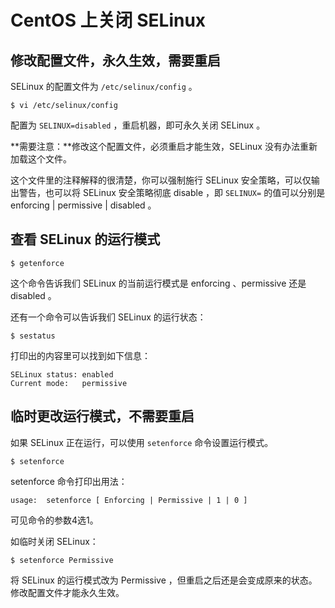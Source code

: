 # CentOS 上关闭 SELinux

## 修改配置文件，永久生效，需要重启

SELinux 的配置文件为 `/etc/selinux/config` 。

    $ vi /etc/selinux/config

配置为 `SELINUX=disabled` ，重启机器，即可永久关闭 SELinux 。

**需要注意：**修改这个配置文件，必须重启才能生效，SELinux 没有办法重新加载这个文件。

这个文件里的注释解释的很清楚，你可以强制施行 SELinux 安全策略，可以仅输出警告，也可以将 SELinux 安全策略彻底 disable ，即 `SELINUX=` 的值可以分别是 enforcing | permissive | disabled 。

## 查看 SELinux 的运行模式

    $ getenforce

这个命令告诉我们 SELinux 的当前运行模式是 enforcing 、permissive 还是 disabled 。

还有一个命令可以告诉我们 SELinux 的运行状态：

    $ sestatus

打印出的内容里可以找到如下信息：

    SELinux status: enabled
    Current mode:   permissive

## 临时更改运行模式，不需要重启

如果 SELinux 正在运行，可以使用 `setenforce` 命令设置运行模式。

    $ setenforce

setenforce 命令打印出用法：

    usage:  setenforce [ Enforcing | Permissive | 1 | 0 ]

可见命令的参数4选1。

如临时关闭 SELinux：

    $ setenforce Permissive

将 SELinux 的运行模式改为 Permissive ，但重启之后还是会变成原来的状态。修改配置文件才能永久生效。